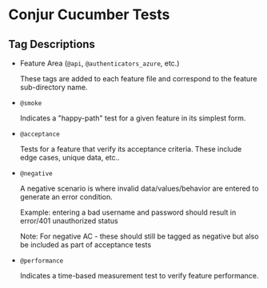 # Conjur Cucumber Tests

## Tag Descriptions

- Feature Area (`@api`, `@authenticators_azure`, etc.)

    These tags are added to each feature file and correspond to the feature
    sub-directory name.

- `@smoke`

    Indicates a "happy-path" test for a given feature in its simplest form.

- `@acceptance`

    Tests for a feature that verify its acceptance criteria. These include
    edge cases, unique data, etc..

- `@negative`

    A negative scenario is where invalid data/values/behavior are entered to
    generate an error condition.

    Example: entering a bad username and password should result in error/401
    unauthorized status

    Note: For negative AC - these should still be tagged as negative but also
    be included as part of acceptance tests

- `@performance`

    Indicates a time-based measurement test to verify feature performance.
